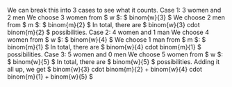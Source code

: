 We can break this into 3 cases to see what it counts.
Case 1: 3 women and 2 men
We choose 3 women from $ w $: $ binom{w}{3} $
We choose 2 men from $ m $: $ binom{m}{2} $
In total, there are $ binom{w}{3} cdot binom{m}{2} $ possibilities.
Case 2: 4 women and 1 man
We choose 4 women from $ w $: $ binom{w}{4} $
We choose 1 man from $ m $: $ binom{m}{1} $
In total, there are $ binom{w}{4} cdot binom{m}{1} $ possibilities.
Case 3: 5 women and 0 men
We choose 5 women from $ w $: $ binom{w}{5} $
In total, there are $ binom{w}{5} $ possibilities.
Adding it all up, we get $ binom{w}{3} cdot binom{m}{2} + binom{w}{4} cdot binom{m}{1} + binom{w}{5} $
